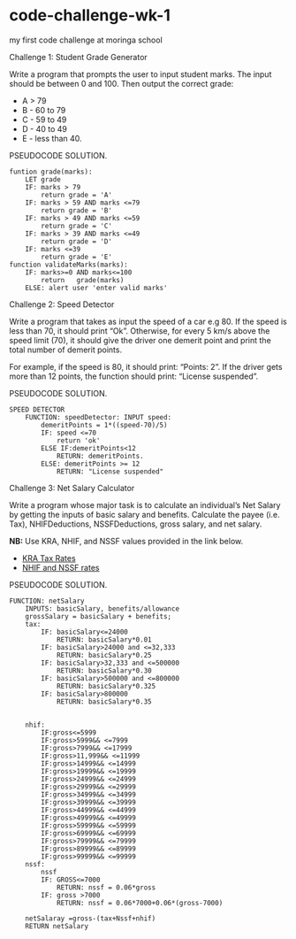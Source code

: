 # code-challenge-wk-1
my first code challenge at moringa school

Challenge 1: Student Grade Generator

Write a program that prompts the user to input student marks. The input should be between 0 and 100. Then output the correct grade:

- A > 79
- B - 60 to 79
- C - 59 to 49
- D - 40 to 49
- E - less than 40.

PSEUDOCODE SOLUTION.


    funtion grade(marks):
		LET grade
		IF: marks > 79
			return grade = 'A'
		IF: marks > 59 AND marks <=79
			return grade = 'B'
		IF: marks > 49 AND marks <=59
			return grade = 'C'
		IF: marks > 39 AND marks <=49
			return grade = 'D'
		IF: marks <=39
			return grade = 'E'
	function validateMarks(marks):
		IF: marks>=0 AND marks<=100
			return	 grade(marks)
		ELSE: alert user 'enter valid marks'
			

Challenge 2: Speed Detector

Write a program that takes as input the speed of a car e.g 80. If the speed is less than 70, it should print “Ok”. Otherwise, for every 5 km/s above the speed limit (70), it should give the driver one demerit point and print the total number of demerit points.

For example, if the speed is 80, it should print: “Points: 2”. If the driver gets more than 12 points, the function should print: “License suspended”.

PSEUDOCODE SOLUTION.

    SPEED DETECTOR
        FUNCTION: speedDetector: INPUT speed:
            demeritPoints = 1*((speed-70)/5)
            IF: speed <=70
                return 'ok'
            ELSE IF:demeritPoints<12
                RETURN: demeritPoints.
            ELSE: demeritPoints >= 12
                RETURN: "License suspended"


Challenge 3: Net Salary Calculator

Write a program whose major task is to calculate an individual’s Net Salary by getting the inputs of basic salary and benefits. Calculate the payee (i.e. Tax), NHIFDeductions, NSSFDeductions, gross salary, and net salary.

**NB:** Use KRA, NHIF, and NSSF values provided in the link below.

- [KRA Tax Rates](https://www.kra.go.ke/en/individual/calculate-tax/calculating-tax/paye)
- [NHIF and NSSF rates](https://www.aren.co.ke/payroll/taxrates.htm)

PSEUDOCODE SOLUTION.


    FUNCTION: netSalary
		INPUTS: basicSalary, benefits/allowance
		grossSalary = basicSalary + benefits;
		tax: 
			IF: basicSalary<=24000
				RETURN: basicSalary*0.01
			IF: basicSalary>24000 and <=32,333
				RETURN: basicSalary*0.25
			IF: basicSalary>32,333 and <=500000
				RETURN: basicSalary*0.30
			IF: basicSalary>500000 and <=800000
				RETURN: basicSalary*0.325
			IF: basicSalary>800000
				RETURN: basicSalary*0.35
			
		
		nhif:
			IF:gross<=5999 
			IF:gross>5999&& <=7999
			IF:gross>7999&& <=17999
			IF:gross>11,999&& <=11999
			IF:gross>14999&& <=14999
			IF:gross>19999&& <=19999
			IF:gross>24999&& <=24999
			IF:gross>29999&& <=29999
			IF:gross>34999&& <=34999
			IF:gross>39999&& <=39999
			IF:gross>44999&& <=44999
			IF:gross>49999&& <=49999
			IF:gross>59999&& <=59999
			IF:gross>69999&& <=69999
			IF:gross>79999&& <=79999
			IF:gross>89999&& <=89999
			IF:gross>99999&& <=99999
        nssf:
            nssf
            IF: GROSS<=7000
                RETURN: nssf = 0.06*gross
            IF: gross >7000
                RETURN: nssf = 0.06*7000+0.06*(gross-7000)

		netSalaray =gross-(tax+Nssf+nhif)
		RETURN netSalary
